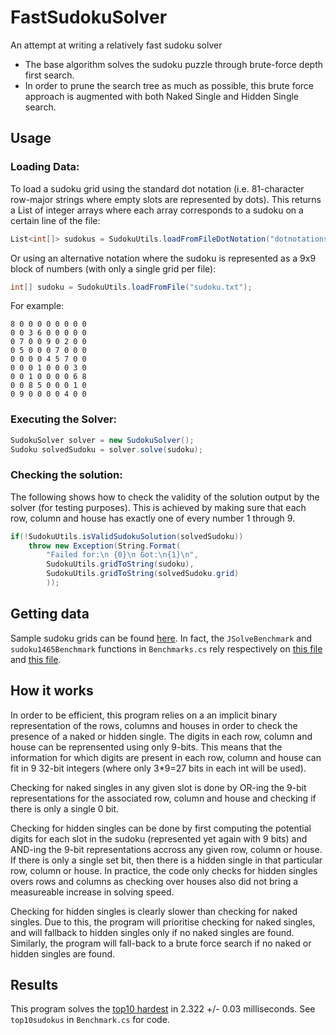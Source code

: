 # FastSudokuSolver
An attempt at writing a relatively fast sudoku solver

- The base algorithm solves the sudoku puzzle through brute-force depth first search.
- In order to prune the search tree as much as possible, this brute force approach is augmented with both Naked Single and Hidden Single search.


## Usage

### Loading Data:

To load a sudoku grid using the standard dot notation (i.e. 81-character row-major strings where empty slots are represented by dots). This returns a List of integer arrays where each array corresponds to a sudoku on a certain line of the file:
```csharp
List<int[]> sudokus = SudokuUtils.loadFromFileDotNotation("dotnotationsudokus.txt");
```

Or using an alternative notation where the sudoku is represented as a 9x9 block of numbers (with only a single grid per file):
```csharp
int[] sudoku = SudokuUtils.loadFromFile("sudoku.txt");
```

For example:

```
8 0 0 0 0 0 0 0 0
0 0 3 6 0 0 0 0 0
0 7 0 0 9 0 2 0 0
0 5 0 0 0 7 0 0 0
0 0 0 0 4 5 7 0 0
0 0 0 1 0 0 0 3 0
0 0 1 0 0 0 0 6 8
0 0 8 5 0 0 0 1 0
0 9 0 0 0 0 4 0 0
```

### Executing the Solver:

```cs
SudokuSolver solver = new SudokuSolver();
Sudoku solvedSudoku = solver.solve(sudoku);
```

### Checking the solution:

The following shows how to check the validity of the solution output by the solver (for testing purposes). This is achieved by making sure that each row, column and house has exactly one of every number 1 through 9.

```cs
if(!SudokuUtils.isValidSudokuSolution(solvedSudoku))
    throw new Exception(String.Format(
        "Failed for:\n {0}\n Got:\n{1}\n", 
        SudokuUtils.gridToString(sudoku),
        SudokuUtils.gridToString(solvedSudoku.grid)
        ));
```


## Getting data

Sample sudoku grids can be found [here](http://magictour.free.fr/sudoku.htm). In fact, the `JSolveBenchmark` and `sudoku1465Benchmark` functions in `Benchmarks.cs` rely respectively on [this file](https://github.com/attractivechaos/plb/blob/master/sudoku/sudoku.txt) and [this file](http://magictour.free.fr/top1465). 


## How it works

In order to be efficient, this program relies on a an implicit binary representation of the rows, columns and houses in order to check the presence of a naked or hidden single. The digits in each row, column and house can be reprensented using only 9-bits. This means that the information for which digits are present in each row, column and house can fit in 9 32-bit integers (where only 3*9=27 bits in each int will be used). 

Checking for naked singles in any given slot is done by OR-ing the 9-bit representations for the associated row, column and house and checking if there is only a single 0 bit.

Checking for hidden singles can be done by first computing the potential digits for each slot in the sudoku (represented yet again with 9 bits) and AND-ing the 9-bit representations accross any given row, column or house. If there is only a single set bit, then there is a hidden single in that particular row, column or house. In practice, the code only checks for hidden singles overs rows and columns as checking over houses also did not bring a measureable increase in solving speed.

Checking for hidden singles is clearly slower than checking for naked singles. Due to this, the program will prioritise checking for naked singles, and will fallback to hidden singles only if no naked singles are found. Similarly, the program will fall-back to a brute force search if no naked or hidden singles are found. 

## Results

This program solves the [top10 hardest](http://www.aisudoku.com/en/AIwME.html) in 2.322 +/- 0.03 milliseconds. See `top10sudokus` in `Benchmark.cs` for code.
